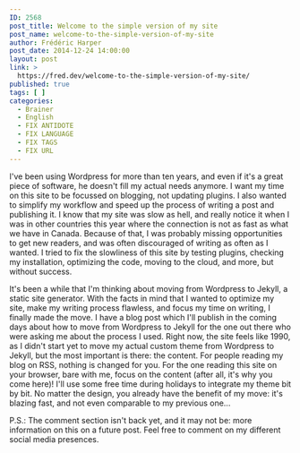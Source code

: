 ```yaml
---
ID: 2568
post_title: Welcome to the simple version of my site
post_name: welcome-to-the-simple-version-of-my-site
author: Frédéric Harper
post_date: 2014-12-24 14:00:00
layout: post
link: >
  https://fred.dev/welcome-to-the-simple-version-of-my-site/
published: true
tags: [ ]
categories:
  - Brainer
  - English
  - FIX ANTIDOTE
  - FIX LANGUAGE
  - FIX TAGS
  - FIX URL
---
```

I've been using Wordpress for more than ten years, and even if it's a great piece of software, he doesn't fill my actual needs anymore. I want my time on this site to be focussed on blogging, not updating plugins. I also wanted to simplify my workflow and speed up the process of writing a post and publishing it. I know that my site was slow as hell, and really notice it when I was in other countries this year where the connection is not as fast as what we have in Canada. Because of that, I was probably missing opportunities to get new readers, and was often discouraged of writing as often as I wanted. I tried to fix the slowliness of this site by testing plugins, checking my installation, optimizing the code, moving to the cloud, and more, but without success.

It's been a while that I'm thinking about moving from Wordpress to Jekyll, a static site generator. With the facts in mind that I wanted to optimize my site, make my writing process flawless, and focus my time on writing, I finally made the move. I have a blog post which I'll publish in the coming days about how to move from Wordpress to Jekyll for the one out there who were asking me about the process I used. Right now, the site feels like 1990, as I didn't start yet to move my actual custom theme from Wordpress to Jekyll, but the most important is there: the content. For people reading my blog on RSS, nothing is changed for you. For the one reading this site on your browser, bare with me, focus on the content (after all, it's why you come here)! I'll use some free time during holidays to integrate my theme bit by bit. No matter the design, you already have the benefit of my move: it's blazing fast, and not even comparable to my previous one...

P.S.: The comment section isn't back yet, and it may not be: more information on this on a future post. Feel free to comment on my different social media presences.